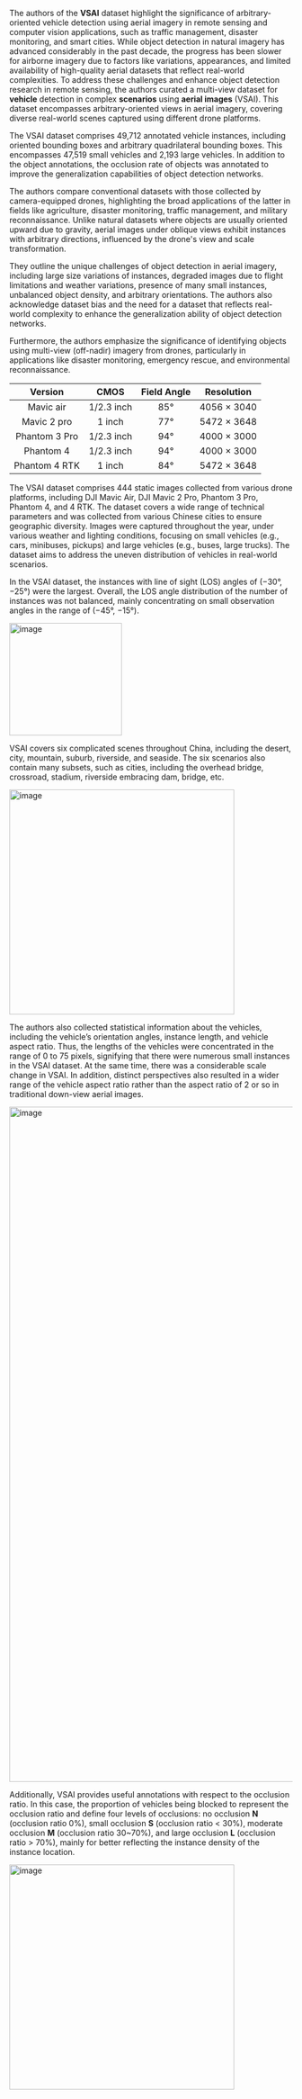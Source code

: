 The authors of the **VSAI** dataset highlight the significance of arbitrary-oriented vehicle detection using aerial imagery in remote sensing and computer vision applications, such as traffic management, disaster monitoring, and smart cities. While object detection in natural imagery has advanced considerably in the past decade, the progress has been slower for airborne imagery due to factors like variations, appearances, and limited availability of high-quality aerial datasets that reflect real-world complexities. To address these challenges and enhance object detection research in remote sensing, the authors curated a multi-view dataset for **vehicle** detection in complex **scenarios** using **aerial images** (VSAI). This dataset encompasses arbitrary-oriented views in aerial imagery, covering diverse real-world scenes captured using different drone platforms.

The VSAI dataset comprises 49,712 annotated vehicle instances, including oriented bounding boxes and arbitrary quadrilateral bounding boxes. This encompasses 47,519 small vehicles and 2,193 large vehicles. In addition to the object annotations, the occlusion rate of objects was annotated to improve the generalization capabilities of object detection networks.

The authors compare conventional datasets with those collected by camera-equipped drones, highlighting the broad applications of the latter in fields like agriculture, disaster monitoring, traffic management, and military reconnaissance. Unlike natural datasets where objects are usually oriented upward due to gravity, aerial images under oblique views exhibit instances with arbitrary directions, influenced by the drone's view and scale transformation.

They outline the unique challenges of object detection in aerial imagery, including large size variations of instances, degraded images due to flight limitations and weather variations, presence of many small instances, unbalanced object density, and arbitrary orientations. The authors also acknowledge dataset bias and the need for a dataset that reflects real-world complexity to enhance the generalization ability of object detection networks.

Furthermore, the authors emphasize the significance of identifying objects using multi-view (off-nadir) imagery from drones, particularly in applications like disaster monitoring, emergency rescue, and environmental reconnaissance.

|    Version    |    CMOS    | Field Angle |  Resolution  |
| :-----------: | :--------: | :---------: | :----------: |
|   Mavic air   | 1/2.3 inch |    85°    | 4056 × 3040 |
|  Mavic 2 pro  |   1 inch   |    77°    | 5472 × 3648 |
| Phantom 3 Pro | 1/2.3 inch |    94°    | 4000 × 3000 |
|   Phantom 4   | 1/2.3 inch |    94°    | 4000 × 3000 |
| Phantom 4 RTK |   1 inch   |    84°    | 5472 × 3648 |

The VSAI dataset comprises 444 static images collected from various drone platforms, including DJI Mavic Air, DJI Mavic 2 Pro, Phantom 3 Pro, Phantom 4, and 4 RTK. The dataset covers a wide range of technical parameters and was collected from various Chinese cities to ensure geographic diversity. Images were captured throughout the year, under various weather and lighting conditions, focusing on small vehicles (e.g., cars, minibuses, pickups) and large vehicles (e.g., buses, large trucks). The dataset aims to address the uneven distribution of vehicles in real-world scenarios.

In the VSAI dataset, the instances with line of sight (LOS) angles of (−30°, −25°) were the largest. Overall, the LOS angle distribution of the number of instances was not balanced, mainly concentrating on small observation angles in the range of (−45°, −15°).

<img src="https://github.com/supervisely/supervisely/assets/78355358/cdef1a6a-fdc1-4abf-b2f6-32c096d3bd32" alt="image" width="200">


VSAI covers six complicated scenes throughout China, including the desert, city, mountain, suburb, riverside, and seaside. The six scenarios also contain many subsets, such as cities, including the overhead bridge, crossroad, stadium, riverside embracing dam, bridge, etc. 

<img src="https://github.com/supervisely/supervisely/assets/78355358/b05bab64-bfd1-4951-8b57-0d71b36d9d07" alt="image" width="400">

The authors also collected statistical information about the vehicles, including the vehicle’s orientation angles, instance length, and vehicle aspect ratio. Thus, the lengths of the vehicles were concentrated in the range of 0 to 75 pixels, signifying that there were numerous small instances in the VSAI dataset. At the same time, there was a considerable scale change in VSAI. In addition, distinct perspectives also resulted in a wider range of the vehicle aspect ratio rather than the aspect ratio of 2 or so in traditional down-view aerial images.

<img src="https://github.com/supervisely/supervisely/assets/78355358/5eb53703-ceaa-490f-990b-749ebc8cd1d8" alt="image" width="1200">


Additionally, VSAI provides useful annotations with respect to the occlusion ratio. In this case, the proportion of vehicles being blocked to represent the occlusion ratio and define four levels of occlusions: no occlusion **N** (occlusion ratio 0%), small occlusion **S** (occlusion ratio < 30%), moderate occlusion **M** (occlusion ratio 30~70%), and large occlusion **L** (occlusion ratio > 70%), mainly for better reflecting the instance density of the instance location.

<img src="https://github.com/supervisely/supervisely/assets/78355358/346818b4-511c-4573-afba-9232ba2ed48d" alt="image" width="400">